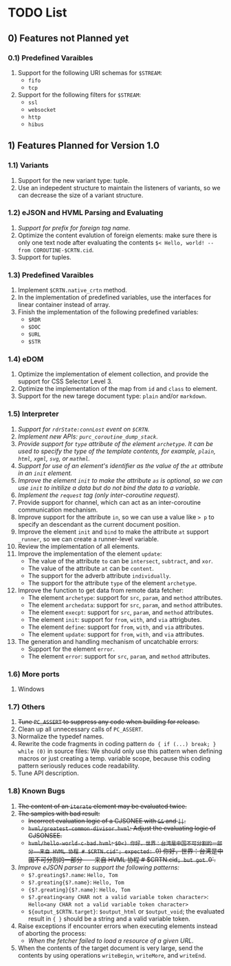# TODO List

## 0) Features not Planned yet

### 0.1) Predefined Varaibles

1. Support for the following URI schemas for `$STREAM`:
   - `fifo`
   - `tcp`
1. Support for the following filters for `$STREAM`:
   - `ssl`
   - `websocket`
   - `http`
   - `hibus`

## 1) Features Planned for Version 1.0

### 1.1) Variants

1. Support for the new variant type: tuple.
1. Use an indepedent structure to maintain the listeners of variants, so we can decrease the size of a variant structure.

### 1.2) eJSON and HVML Parsing and Evaluating

1. _Support for prefix for foreign tag name._
1. Optimize the content evalution of foreign elements: make sure there is only one text node after evaluating the contents `$< Hello, world! --from COROUTINE-$CRTN.cid`.
1. Support for tuples.

### 1.3) Predefined Varaibles

1. Implement `$CRTN.native_crtn` method.
1. In the implementation of predefined variables, use the interfaces for linear container instead of array.
1. Finish the implementation of the following predefined variables:
   - `$RDR`
   - `$DOC`
   - `$URL`
   - `$STR`

### 1.4) eDOM

1. Optimize the implementation of element collection, and provide the support for CSS Selector Level 3.
1. Optimize the implementation of the map from `id` and `class` to element.
1. Support for the new tarege document type: `plain` and/or `markdown`.

### 1.5) Interpreter

1. _Support for `rdrState:connLost` event on `$CRTN`._
1. _Implement new APIs: `purc_coroutine_dump_stack`._
1. _Provide support for `type` attribute of the element `archetype`. It can be used to specify the type of the template contents, for example, `plain`, `html`, `xgml`, `svg`, or `mathml`._
1. _Support for use of an element's identifier as the value of the `at` attribute in an `init` element._
1. _Improve the element `init` to make the attribute `as` is optional, so we can use `init` to initilize a data but do not bind the data to a variable._
1. _Implement the `request` tag (only inter-coroutine request)._
1. Provide support for channel, which can act as an inter-coroutine communication mechanism.
1. Improve support for the attribute `in`, so we can use a value like `> p` to specify an descendant as the current document position.
1. Improve the element `init` and `bind` to make the attribute `at` support `_runner`, so we can create a runner-level variable.
1. Review the implementation of all elements.
1. Improve the implementation of the element `update`:
   - The value of the attribute `to` can be `intersect`, `subtract`, and `xor`.
   - The value of the attribute `at` can be `content`.
   - The support for the adverb attribute `individually`.
   - The support for the attribute `type` of the element `archetype`.
1. Improve the function to get data from remote data fetcher:
   - The element `archetype`: support for `src`, `param`, and `method` attributes.
   - The element `archedata`: support for `src`, `param`, and `method` attributes.
   - The element `execpt`: support for `src`, `param`, and `method` attributes.
   - The element `init`: support for `from`, `with`, and `via` attrigbutes.
   - The element `define`: support for `from`, `with`, and `via` attributes.
   - The element `update`: support for `from`, `with`, and `via` attributes.
1. The generation and handling mechanism of uncatchable errors:
   - Support for the element `error`.
   - The element `error`: support for `src`, `param`, and `method` attributes.

### 1.6) More ports

1. Windows

### 1.7) Others

1. ~~Tune `PC_ASSERT` to suppress any code when building for release.~~
1. Clean up all unnecessary calls of `PC_ASSERT`.
1. Normalize the typedef names.
1. Rewrite the code fragments in coding pattern `do { if (...) break; } while (0)` in source files:
    We should only use this pattern when defining macros or just creating a temp. variable scope, because this coding pattern seriously reduces code readability.
1. Tune API description.

### 1.8) Known Bugs

1. ~~The content of an `iterate` element may be evaluated twice.~~
1. ~~The samples with bad result:~~
   - ~~Incorrect evaluation logic of a CJSONEE with `&&` and `||`.~~
   - ~~`hvml/greatest-common-divisor.hvml`: Adjust the evaluating logic of CJSONSEE.~~
   - ~~`hvml/hello-world-c-bad.hvml`: `$0<) 你好，世界：台湾是中国不可分割的一部分——来自 HVML 协程 # $CRTN.cid"; expected: `0) 你好，世界：台湾是中国不可分割的一部分——来自 HVML 协程 # $CRTN.cid`; but got `0`.~~
1. _Improve eJSON parser to support the following patterns:_
   - `$?.greating$?.name`: `Hello, Tom`
   - `$?.greating{$?.name}`: `Hello, Tom`
   - `{$?.greating}{$?.name}`: `Hello, Tom`
   - `$?.greating<any CHAR not a valid variable token character>`: `Hello<any CHAR not a valid variable token character>`
   - `${output_$CRTN.target}`: `$output_html` or `$output_void`; the evaluated result in `{ }` should be a string and a valid variable token.
1. Raise exceptions if encounter errors when executing elements instead of aborting the process:
   - _When the fetcher failed to load a resource of a given URL._
1. When the contents of the target document is very large, send the contents by using operations `writeBegin`, `writeMore`, and `writeEnd`.

